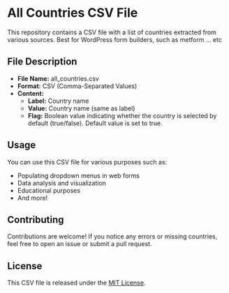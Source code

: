 # All Countries CSV File

This repository contains a CSV file with a list of countries extracted from various sources. Best for WordPress form builders, such as metform ... etc

## File Description

- **File Name:** all_countries.csv
- **Format:** CSV (Comma-Separated Values)
- **Content:**
  - **Label:** Country name
  - **Value:** Country name (same as label)
  - **Flag:** Boolean value indicating whether the country is selected by default (true/false). Default value is set to true.

## Usage

You can use this CSV file for various purposes such as:
- Populating dropdown menus in web forms
- Data analysis and visualization
- Educational purposes
- And more!

## Contributing

Contributions are welcome! If you notice any errors or missing countries, feel free to open an issue or submit a pull request.

## License

This CSV file is released under the [MIT License](LICENSE).

